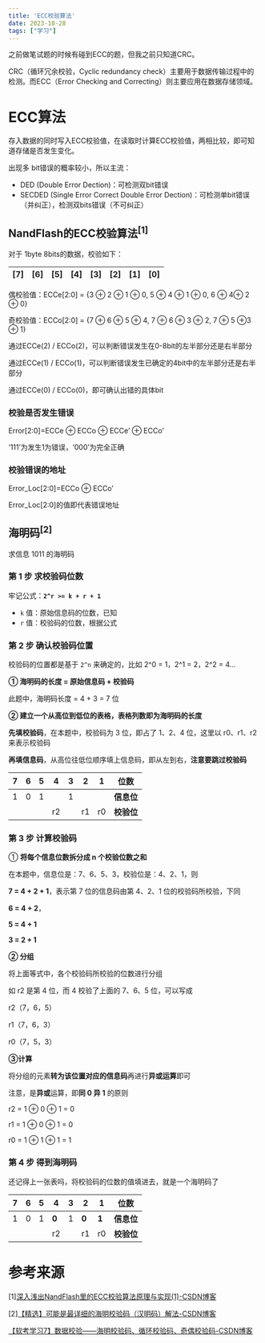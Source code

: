 ```yaml
---
title: 'ECC校验算法'
date: 2023-10-28
tags: ["学习"]
---
```


之前做笔试题的时候有碰到ECC的题，但我之前只知道CRC。

CRC（循环冗余校验，Cyclic redundancy check）主要用于数据传输过程中的检测。而ECC（Error Checking and Correcting）则主要应用在数据存储领域。

# ECC算法

存入数据的同时写入ECC校验值，在读取时计算ECC校验值，两相比较，即可知道存储是否发生变化。

出现多 bit错误的概率较小，所以主流：

- DED (Double Error Dection)：可检测双bit错误
- SECDED (Single Error Correct Double Error Dection)：可检测单bit错误（并纠正），检测双bits错误（不可纠正）

## NandFlash的ECC校验算法<sup>[1]</sup>

对于 1byte 8bits的数据，校验如下：

| [7] | [6] | [5] | [4] | [3] | [2] | [1] | [0] |
| --- | --- | --- | --- | --- | --- | --- | --- |

偶校验值：ECCe[2:0] = {3 ⊕ 2 ⊕ 1 ⊕ 0, 5 ⊕ 4 ⊕ 1 ⊕ 0, 6 ⊕ 4⊕ 2 ⊕ 0}

奇校验值：ECCo[2:0] = {7 ⊕ 6 ⊕ 5 ⊕ 4, 7 ⊕ 6 ⊕ 3 ⊕ 2, 7 ⊕ 5 ⊕3 ⊕ 1}

通过ECCe(2) / ECCo(2)，可以判断错误发生在0-8bit的左半部分还是右半部分

通过ECCe(1) / ECCo(1)，可以判断错误发生已确定的4bit中的左半部分还是右半部分

通过ECCe(0) / ECCo(0)，即可确认出错的具体bit

### 校验是否发生错误

Error[2:0]=ECCe ⊕ ECCo ⊕ ECCe’ ⊕ ECCo’

‘111’为发生1为错误，‘000’为完全正确

### 校验错误的地址

Error_Loc[2:0]=ECCo ⊕ ECCo’

Error_Loc[2:0]的值即代表错误地址

## 海明码<sup>[2]</sup>

求信息 1011 的海明码

### 第 1 步 求校验码位数

牢记公式：**`2^r >= k + r + 1`**

* `k` 值：原始信息码的位数，已知
* `r` 值：校验码的位数，根据公式

### 第 2 步 确认校验码位置

校验码的位置都是基于 `2^n` 来确定的，比如 2^0 = 1，2^1 = 2，2^2 = 4…

**① 海明码的长度 = 原始信息码 + 校验码**

此题中，海明码长度 = 4 + 3 = 7 位

**② 建立一个从高位到低位的表格，表格列数即为海明码的长度**

**先填校验码**，在本题中，校验码为 3 位，即占了 1、2、4 位，这里以 r0、r1、r2 来表示校验码

**再填信息码**，从高位往低位顺序填上信息码，即从左到右，**注意要跳过校验码**

<table><thead><tr><th>7</th><th>6</th><th>5</th><th>4</th><th>3</th><th>2</th><th>1</th><th>位数</th></tr></thead><tbody><tr><td>1</td><td>0</td><td>1</td><td></td><td>1</td><td></td><td></td><td><strong>信息位</strong></td></tr><tr><td></td><td></td><td></td><td>r2</td><td></td><td>r1</td><td>r0</td><td><strong>校验位</strong></td></tr></tbody></table>

### 第 3 步 计算校验码

① **将每个信息位数拆分成 n 个校验位数之和**

在本题中，信息位是：7、6、5、3，校验位是：4、2、1，则

**7 = 4 + 2 + 1**，表示第 7 位的信息码由第 4、2、1 位的校验码所校验，下同

**6 = 4 + 2**，

**5 = 4 + 1**

**3 = 2 + 1**

**② 分组**

将上面等式中，各个校验码所校验的位数进行分组

如 r2 是第 4 位，而 4 校验了上面的 7、6、5 位，可以写成

r2（7，6，5）

r1（7，6，3）

r0（7，5，3）

**③计算**

将分组的元素**转为该位置对应的信息码**再进行**异或运算**即可

注意，是**异或**运算，即**同 0 异 1** 的原则

r2 = 1 ⊕ 0 ⊕ 1 = 0

r1 = 1 ⊕ 0 ⊕ 1 = 0

r0 = 1 ⊕ 1 ⊕ 1 = 1

### 第 4 步 得到海明码

还记得上一张表吗，将校验码的位数的值填进去，就是一个海明码了

<table><thead><tr><th>7</th><th>6</th><th>5</th><th>4</th><th>3</th><th>2</th><th>1</th><th>位数</th></tr></thead><tbody><tr><td>1</td><td>0</td><td>1</td><td><strong>0</strong></td><td>1</td><td><strong>0</strong></td><td><strong>1</strong></td><td><strong>信息位</strong></td></tr><tr><td></td><td></td><td></td><td>r2</td><td></td><td>r1</td><td>r0</td><td><strong>校验位</strong></td></tr></tbody></table>

# 参考来源

[1][深入浅出NandFlash里的ECC校验算法原理与实现(1)-CSDN博客](https://blog.csdn.net/qwe5959798/article/details/116481300)

[2][【精选】可能是最详细的海明校验码（汉明码）解法-CSDN博客](https://blog.csdn.net/konley233/article/details/108134466)

[【软考学习7】数据校验——海明校验码、循环校验码、奇偶校验码-CSDN博客](https://zwz99.blog.csdn.net/article/details/126681851?spm=1001.2101.3001.6650.2&utm_medium=distribute.pc_relevant.none-task-blog-2%7Edefault%7ECTRLIST%7ERate-2-126681851-blog-108134466.235%5Ev38%5Epc_relevant_sort_base1&depth_1-utm_source=distribute.pc_relevant.none-task-blog-2%7Edefault%7ECTRLIST%7ERate-2-126681851-blog-108134466.235%5Ev38%5Epc_relevant_sort_base1&utm_relevant_index=5)
